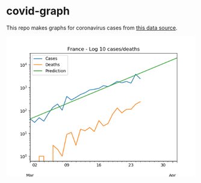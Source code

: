 # covid-graph

This repo makes graphs for coronavirus cases from [this data source](https://www.ecdc.europa.eu/en/publications-data/download-todays-data-geographic-distribution-covid-19-cases-worldwide).

![Cases/Deaths in France](sample_image_france.png "Cases/Deaths in France")




